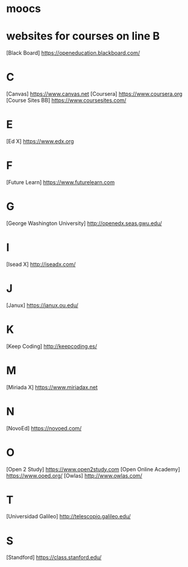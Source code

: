 moocs
=====



websites for courses on line
B
=
[Black Board]
https://openeducation.blackboard.com/


C
=
[Canvas]
https://www.canvas.net
[Coursera]
https://www.coursera.org
[Course Sites BB]
https://www.coursesites.com/

E
=
[Ed X]
https://www.edx.org

F
=
[Future Learn]
https://www.futurelearn.com

G
=
[George Washington University]
http://openedx.seas.gwu.edu/

I
=
[Isead X]
http://iseadx.com/

J
=
[Janux]
https://janux.ou.edu/

K
=
[Keep Coding]
http://keepcoding.es/

M
=
[Miriada X]
https://www.miriadax.net

N
=
[NovoEd]
https://novoed.com/

O
=
[Open 2 Study]
https://www.open2study.com
[Open Online Academy]
https://www.ooed.org/
[Owlas]
http://www.owlas.com/


T
=
[Universidad Galileo]
http://telescopio.galileo.edu/

S
=
[Standford]
https://class.stanford.edu/
